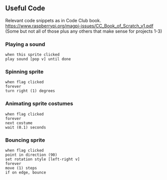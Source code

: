 ## Useful Code

Relevant code snippets as in Code Club book. 
https://www.raspberrypi.org/magpi-issues/CC_Book_of_Scratch_v1.pdf
(Some but not all of those plus any others that make sense for projects 1-3)

### Playing a sound

```blocks3
when this sprite clicked
play sound [pop v] until done
```

### Spinning sprite

```blocks3
when flag clicked
forever
turn right (1) degrees
```

### Animating sprite costumes

```blocks3
when flag clicked
forever
next costume
wait (0.1) seconds
```

### Bouncing sprite

```blocks3
when flag clicked
point in direction (90)
set rotation style [left-right v]
forever
move (1) steps
if on edge, bounce
```





